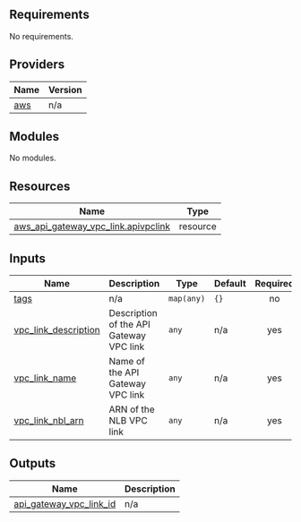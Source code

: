 ## Requirements

No requirements.

## Providers

| Name | Version |
|------|---------|
| <a name="provider_aws"></a> [aws](#provider\_aws) | n/a |

## Modules

No modules.

## Resources

| Name | Type |
|------|------|
| [aws_api_gateway_vpc_link.apivpclink](https://registry.terraform.io/providers/hashicorp/aws/latest/docs/resources/api_gateway_vpc_link) | resource |

## Inputs

| Name | Description | Type | Default | Required |
|------|-------------|------|---------|:--------:|
| <a name="input_tags"></a> [tags](#input\_tags) | n/a | `map(any)` | `{}` | no |
| <a name="input_vpc_link_description"></a> [vpc\_link\_description](#input\_vpc\_link\_description) | Description of the API Gateway VPC link | `any` | n/a | yes |
| <a name="input_vpc_link_name"></a> [vpc\_link\_name](#input\_vpc\_link\_name) | Name of the API Gateway VPC link | `any` | n/a | yes |
| <a name="input_vpc_link_nbl_arn"></a> [vpc\_link\_nbl\_arn](#input\_vpc\_link\_nbl\_arn) | ARN of the NLB VPC link | `any` | n/a | yes |

## Outputs

| Name | Description |
|------|-------------|
| <a name="output_api_gateway_vpc_link_id"></a> [api\_gateway\_vpc\_link\_id](#output\_api\_gateway\_vpc\_link\_id) | n/a |
